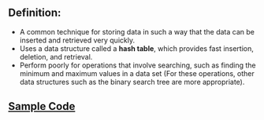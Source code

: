 ## Definition:

- A common technique for storing data in such a way that the data can be inserted and retrieved very quickly.
- Uses a data structure called a **hash table**, which provides fast insertion, deletion, and retrieval.
- Perform poorly for operations that involve searching, such as finding the minimum and maximum values in a data set (For these operations, other data structures such as the binary search tree are more appropriate).

## [Sample Code](../hashing/index.js)
